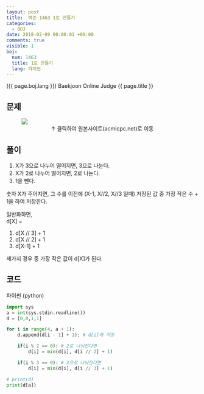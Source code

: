 ```yaml
---
layout: post
title:  백준 1463 1로 만들기
categories:
  - BOJ
date: 2018-02-09 00:00:01 +09:00
comments: true
visible: 1
boj:
  num: 1463
  title: 1로 만들기
  lang: 파이썬
---
```


({{ page.boj.lang }}) Baekjoon Online Judge {{ page.title }}


## 문제

<figure>
<a href="https://www.acmicpc.net/problem/{{ page.boj.num }}" target="_blank">
<img src="/assets/posts/boj/{{ page.boj.num }}.png"></a>
<figcaption align="middle">
&uarr; 클릭하여 원본사이트(acmicpc.net)로 이동
</figcaption>
</figure>

## 풀이
1. X가 3으로 나누어 떨어지면, 3으로 나눈다.
2. X가 2로 나누어 떨어지면, 2로 나눈다.
3. 1을 뺀다.

숫자 X가 주어지면, 그 수를 이전에 (X-1, X//2, X//3 일때) 저장된 값 중 가장 작은 수 + 1을 하여 저장한다.

일반화하면, <br />
d[X] =
1. d[X // 3] + 1
2. d[X // 2] + 1
3. d[X-1] + 1

세가지 경우 중 가장 작은 값이 d[X]가 된다.

## 코드
파이썬 (python)
```py
import sys
a = int(sys.stdin.readline())
d = [0,0,1,1]

for i in range(4, a + 1):
    d.append(d[i - 1] + 1); # d[i]에 저장

    if(i % 2 == 0): # 2로 나눠진다면
        d[i] = min(d[i], d[i // 2] + 1)

    if(i % 3 == 0): # 3으로 나눠진다면
        d[i] = min(d[i], d[i // 3] + 1)

# print(d)
print(d[a])
```

